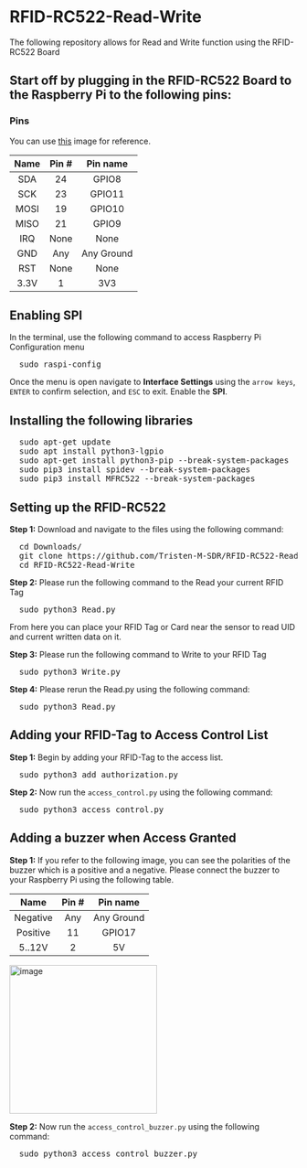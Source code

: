# RFID-RC522-Read-Write
The following repository allows for Read and Write function using the RFID-RC522 Board

## Start off by plugging in the RFID-RC522 Board to the Raspberry Pi to the following pins:

### Pins
You can use [this](http://i.imgur.com/y7Fnvhq.png) image for reference.

| Name | Pin # | Pin name   |
|:------:|:-------:|:------------:|
| SDA  | 24    | GPIO8      |
| SCK  | 23    | GPIO11     |
| MOSI | 19    | GPIO10     |
| MISO | 21    | GPIO9      |
| IRQ  | None  | None       |
| GND  | Any   | Any Ground |
| RST  | None  | None       |
| 3.3V | 1     | 3V3        |


## Enabling SPI
In the terminal, use the following command to access Raspberry Pi Configuration menu

<pre>
  sudo raspi-config
</pre>

Once the menu is open navigate to **Interface Settings** using the `arrow keys`, `ENTER` to confirm selection, and `ESC` to exit. Enable the **SPI**. 


## Installing the following libraries

<pre>
  sudo apt-get update
  sudo apt install python3-lgpio
  sudo apt-get install python3-pip --break-system-packages
  sudo pip3 install spidev --break-system-packages
  sudo pip3 install MFRC522 --break-system-packages
</pre>

## Setting up the RFID-RC522
**Step 1:** Download and navigate to the files using the following command:

<pre>
  cd Downloads/
  git clone https://github.com/Tristen-M-SDR/RFID-RC522-Read-Write
  cd RFID-RC522-Read-Write
</pre>

**Step 2:** Please run the following command to the Read your current RFID Tag

<pre>
  sudo python3 Read.py
</pre>

From here you can place your RFID Tag or Card near the sensor to read UID and current written data on it.

**Step 3:** Please run the following command to Write to your RFID Tag

<pre>
  sudo python3 Write.py
</pre>

**Step 4:** Please rerun the Read.py using the following command:

<pre>
  sudo python3 Read.py
</pre>

## Adding your RFID-Tag to Access Control List

**Step 1:** Begin by adding your RFID-Tag to the access list.

<pre>
  sudo python3 add_authorization.py
</pre>

**Step 2:** Now run the `access_control.py` using the following command:

<pre>
  sudo python3 access_control.py
</pre>


## Adding a buzzer when Access Granted

**Step 1:** If you refer to the following image, you can see the polarities of the buzzer which is a positive and a negative. Please connect the buzzer to your Raspberry Pi using the following table.

| Name | Pin # | Pin name   |
|:------:|:-------:|:------------:|
| Negative    | Any     |  Any Ground  |
| Positive    | 11      | GPIO17     |
| 5..12V      | 2       | 5V         |

<img width="258" height="260" alt="image" src="https://github.com/user-attachments/assets/d9a40aa5-5bae-4db3-a53d-231c247dd96f" />


**Step 2:** Now run the `access_control_buzzer.py` using the following command:

<pre>
  sudo python3 access_control_buzzer.py
</pre>


